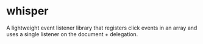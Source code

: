 # whisper
A lightweight event listener library that registers click events in an array and uses a single listener on the document + delegation.
